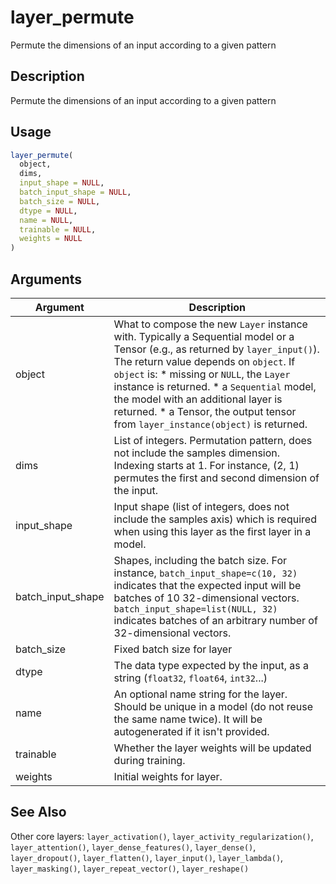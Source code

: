 # layer_permute


Permute the dimensions of an input according to a given pattern




## Description

Permute the dimensions of an input according to a given pattern





## Usage
```r
layer_permute(
  object,
  dims,
  input_shape = NULL,
  batch_input_shape = NULL,
  batch_size = NULL,
  dtype = NULL,
  name = NULL,
  trainable = NULL,
  weights = NULL
)
```




## Arguments


Argument      |Description
------------- |----------------
object | What to compose the new ``Layer`` instance with. Typically a Sequential model or a Tensor (e.g., as returned by ``layer_input()``). The return value depends on ``object``. If ``object`` is:   *  missing or `NULL`, the `Layer` instance is returned.  *  a `Sequential` model, the model with an additional layer is returned.  *  a Tensor, the output tensor from `layer_instance(object)` is returned.
dims | List of integers. Permutation pattern, does not include the samples dimension. Indexing starts at 1. For instance, (2, 1) permutes the first and second dimension of the input.
input_shape | Input shape (list of integers, does not include the samples axis) which is required when using this layer as the first layer in a model.
batch_input_shape | Shapes, including the batch size. For instance, ``batch_input_shape=c(10, 32)`` indicates that the expected input will be batches of 10 32-dimensional vectors. ``batch_input_shape=list(NULL, 32)`` indicates batches of an arbitrary number of 32-dimensional vectors.
batch_size | Fixed batch size for layer
dtype | The data type expected by the input, as a string (``float32``, ``float64``, ``int32``...)
name | An optional name string for the layer. Should be unique in a model (do not reuse the same name twice). It will be autogenerated if it isn't provided.
trainable | Whether the layer weights will be updated during training.
weights | Initial weights for layer.







## See Also

Other core layers: 
`layer_activation()`,
`layer_activity_regularization()`,
`layer_attention()`,
`layer_dense_features()`,
`layer_dense()`,
`layer_dropout()`,
`layer_flatten()`,
`layer_input()`,
`layer_lambda()`,
`layer_masking()`,
`layer_repeat_vector()`,
`layer_reshape()`



